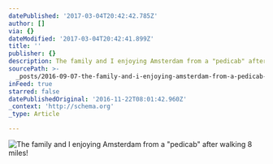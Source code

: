 ```yaml
---
datePublished: '2017-03-04T20:42:42.785Z'
author: []
via: {}
dateModified: '2017-03-04T20:42:41.899Z'
title: ''
publisher: {}
description: The family and I enjoying Amsterdam from a "pedicab" after walking 8 miles!
sourcePath: >-
  _posts/2016-09-07-the-family-and-i-enjoying-amsterdam-from-a-pedicab-after-w.md
inFeed: true
starred: false
datePublishedOriginal: '2016-11-22T08:01:42.960Z'
_context: 'http://schema.org'
_type: Article

---
```

![The family and I enjoying Amsterdam from a "pedicab" after walking 8 miles!](https://the-grid-user-content.s3-us-west-2.amazonaws.com/606afe58-5691-4e15-83b2-afa795ea2815.jpg)
